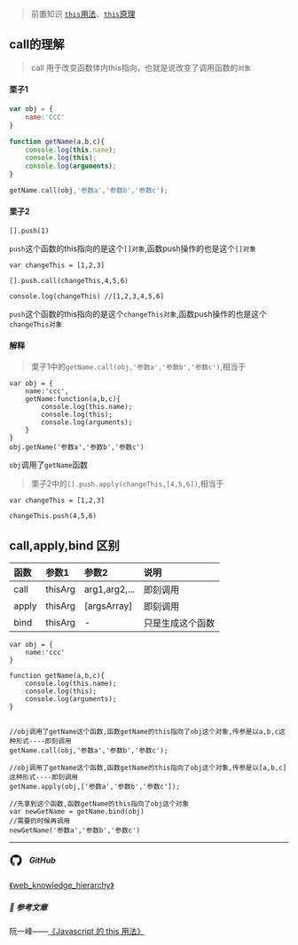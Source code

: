 
> 前置知识 [`this`用法](https://www.jianshu.com/p/715cc1d444b8)、[`this`原理](https://www.jianshu.com/p/b44dbcd5ad85)

## call的理解

> call 用于改变函数体内this指向，也就是说改变了调用函数的`对象`

#### 栗子1

```js
var obj = {
    name:'CCC'
}

function getName(a,b,c){
    console.log(this.name);
    console.log(this);
    console.log(arguments);
}

getName.call(obj,'参数a','参数b','参数c');
```

#### 栗子2


```
[].push(1)
```

`push`这个函数的this指向的是这个`[]对象`,函数push操作的也是这个`[]对象`


```
var changeThis = [1,2,3]

[].push.call(changeThis,4,5,6)

console.log(changeThis) //[1,2,3,4,5,6]
```

`push`这个函数的this指向的是这个`changeThis对象`,函数push操作的也是这个`changeThis对象`

#### 解释

> 栗子1中的`getName.call(obj,'参数a','参数b','参数c')`,相当于

```
var obj = {
    name:'ccc',
    getName:function(a,b,c){
        console.log(this.name);
        console.log(this);
        console.log(arguments);
    }
}
obj.getName('参数a','参数b','参数c')
```

`obj`调用了`getName`函数

> 栗子2中的`[].push.apply(changeThis,[4,5,6])`,相当于

```
var changeThis = [1,2,3]

changeThis.push(4,5,6)
```

## call,apply,bind 区别

|函数|参数1|参数2|说明|
|:--|:--|:--|:--|
|call|thisArg|arg1,arg2,...|即刻调用|
|apply|thisArg|[argsArray]|即刻调用|
|bind|thisArg|-|只是生成这个函数|

```
var obj = {
    name:'ccc'
}

function getName(a,b,c){
    console.log(this.name);
    console.log(this);
    console.log(arguments);
}


//obj调用了getName这个函数,函数getName的this指向了obj这个对象,传参是以a,b,c这种形式----即刻调用
getName.call(obj,'参数a','参数b','参数c');

//obj调用了getName这个函数,函数getName的this指向了obj这个对象,传参是以[a,b,c]这种形式----即刻调用
getName.apply(obj,['参数a','参数b','参数c']);

//先拿到这个函数,函数getName的this指向了obj这个对象
var newGetName = getName.bind(obj)
//需要的时候再调用
newGetName('参数a','参数b','参数c')
```


---

<h5 style="display:flex;align-items:center;">
<svg  class="icon icon-github" xmlns="http://www.w3.org/2000/svg" width="24" height="24" viewBox="0 0 24 28"  aria-label="GitHub"  role="img"  focusable="false"> <title>Github</title><path d="M12 2c6.625 0 12 5.375 12 12 0 5.297-3.437 9.797-8.203 11.391-.609.109-.828-.266-.828-.578 0-.391.016-1.687.016-3.297 0-1.125-.375-1.844-.812-2.219 2.672-.297 5.484-1.313 5.484-5.922 0-1.313-.469-2.375-1.234-3.219.125-.313.531-1.531-.125-3.187-1-.313-3.297 1.234-3.297 1.234a11.28 11.28 0 0 0-6 0S6.704 6.656 5.704 6.969c-.656 1.656-.25 2.875-.125 3.187-.766.844-1.234 1.906-1.234 3.219 0 4.594 2.797 5.625 5.469 5.922-.344.313-.656.844-.766 1.609-.688.313-2.438.844-3.484-1-.656-1.141-1.844-1.234-1.844-1.234-1.172-.016-.078.734-.078.734.781.359 1.328 1.75 1.328 1.75.703 2.141 4.047 1.422 4.047 1.422 0 1 .016 1.937.016 2.234 0 .313-.219.688-.828.578C3.439 23.796.002 19.296.002 13.999c0-6.625 5.375-12 12-12zM4.547 19.234c.031-.063-.016-.141-.109-.187-.094-.031-.172-.016-.203.031-.031.063.016.141.109.187.078.047.172.031.203-.031zm.484.532c.063-.047.047-.156-.031-.25-.078-.078-.187-.109-.25-.047-.063.047-.047.156.031.25.078.078.187.109.25.047zm.469.703c.078-.063.078-.187 0-.297-.063-.109-.187-.156-.266-.094-.078.047-.078.172 0 .281s.203.156.266.109zm.656.656c.063-.063.031-.203-.063-.297-.109-.109-.25-.125-.313-.047-.078.063-.047.203.063.297.109.109.25.125.313.047zm.891.391c.031-.094-.063-.203-.203-.25-.125-.031-.266.016-.297.109s.063.203.203.234c.125.047.266 0 .297-.094zm.984.078c0-.109-.125-.187-.266-.172-.141 0-.25.078-.25.172 0 .109.109.187.266.172.141 0 .25-.078.25-.172zm.906-.156c-.016-.094-.141-.156-.281-.141-.141.031-.234.125-.219.234.016.094.141.156.281.125s.234-.125.219-.219z"></path></svg>
<span style="margin-left:12px;">GitHub</span>
</h5>


[《web_knowledge_hierarchy》](https://github.com/guestccc/web_knowledge_hierarchy)


##### :book: 参考文章

阮一峰——[《Javascript 的 this 用法》](http://www.ruanyifeng.com/blog/2010/04/using_this_keyword_in_javascript.html)



